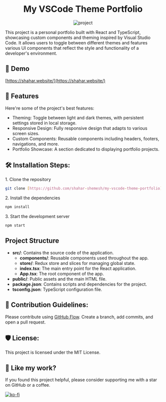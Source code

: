 
<h1 align="center">My VSCode Theme Portfolio</h1>

<p align="center"><img src="https://github.com/user-attachments/assets/af2968e7-a0fc-4b14-b787-a76274c4eb61" alt="project"></p>

<p>This project is a personal portfolio built with React and TypeScript, showcasing custom components and theming inspired by Visual Studio Code. It allows users to toggle between different themes and features various UI components that reflect the style and functionality of a developer's environment.</p>

<h2>🚀 Demo</h2>

[https://shahar.website/](https://shahar.website/)

<h2>🧐 Features</h2>

Here're some of the project's best features:

* Theming: Toggle between light and dark themes, with persistent settings stored in local storage.
* Responsive Design: Fully responsive design that adapts to various screen sizes.
* Custom Components: Reusable components including headers, footers, navigations, and more.
* Portfolio Showcase: A section dedicated to displaying portfolio projects.

<h2>🛠️ Installation Steps:</h2>

<p>1. Clone the repository</p>

```bash
git clone [https://github.com/shahar-shemesh/my-vscode-theme-portfolio]
```

<p>2. Install the dependencies</p>

```bash
npm install
```

<p>3. Start the development server</p>

```bash
npm start
```

<h2>Project Structure</h2>

- **src/**: Contains the source code of the application.
  - **components/**: Reusable components used throughout the app.
  - **store/**: Redux store and slices for managing global state.
  - **index.tsx**: The main entry point for the React application.
  - **App.tsx**: The root component of the app.
- **public/**: Public assets and the main HTML file.
- **package.json**: Contains scripts and dependencies for the project.
- **tsconfig.json**: TypeScript configuration file.

<h2>🍰 Contribution Guidelines:</h2>

Please contribute using [GitHub Flow](https://guides.github.com/introduction/flow/). Create a branch, add commits, and open a pull request.

<h2>🛡️ License:</h2>

This project is licensed under the MIT License.

<h2>💖 Like my work?</h2>

If you found this project helpful, please consider supporting me with a star on GitHub or a coffee.

[![ko-fi](https://ko-fi.com/img/githubbutton_sm.svg)](https://ko-fi.com/T6T24KNL5)
